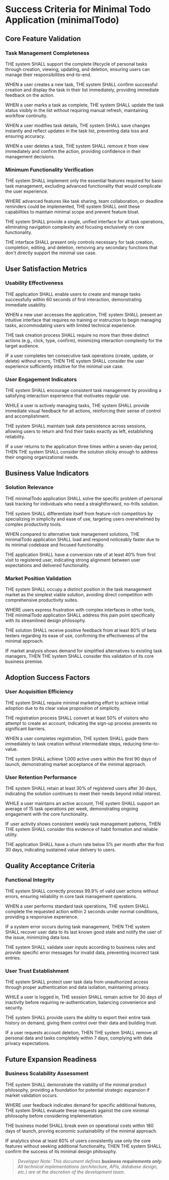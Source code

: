 # Success Criteria for Minimal Todo Application (minimalTodo)

## Core Feature Validation

### Task Management Completeness
THE system SHALL support the complete lifecycle of personal tasks through creation, viewing, updating, and deletion, ensuring users can manage their responsibilities end-to-end.

WHEN a user creates a new task, THE system SHALL confirm successful creation and display the task in their list immediately, providing immediate feedback on the action.

WHEN a user marks a task as complete, THE system SHALL update the task status visibly in the list without requiring manual refresh, maintaining workflow continuity.

WHEN a user modifies task details, THE system SHALL save changes instantly and reflect updates in the task list, preventing data loss and ensuring accuracy.

WHEN a user deletes a task, THE system SHALL remove it from view immediately and confirm the action, providing confidence in their management decisions.

### Minimum Functionality Verification
THE system SHALL implement only the essential features required for basic task management, excluding advanced functionality that would complicate the user experience.

WHERE advanced features like task sharing, team collaboration, or deadline reminders could be implemented, THE system SHALL omit these capabilities to maintain minimal scope and prevent feature bloat.

THE system SHALL provide a single, unified interface for all task operations, eliminating navigation complexity and focusing exclusively on core functionality.

THE interface SHALL present only controls necessary for task creation, completion, editing, and deletion, removing any secondary functions that don't directly support the minimal use case.

## User Satisfaction Metrics

### Usability Effectiveness
THE application SHALL enable users to create and manage tasks successfully within 60 seconds of first interaction, demonstrating immediate usability.

WHEN a new user accesses the application, THE system SHALL present an intuitive interface that requires no training or instruction to begin managing tasks, accommodating users with limited technical experience.

THE task creation process SHALL require no more than three distinct actions (e.g., click, type, confirm), minimizing interaction complexity for the target audience.

IF a user completes ten consecutive task operations (create, update, or delete) without errors, THEN THE system SHALL consider the user experience sufficiently intuitive for the minimal use case.

### User Engagement Indicators
THE system SHALL encourage consistent task management by providing a satisfying interaction experience that motivates regular use.

WHILE a user is actively managing tasks, THE system SHALL provide immediate visual feedback for all actions, reinforcing their sense of control and accomplishment.

THE system SHALL maintain task data persistence across sessions, allowing users to return and find their tasks exactly as left, establishing reliability.

IF a user returns to the application three times within a seven-day period, THEN THE system SHALL consider the solution sticky enough to address their ongoing organizational needs.

## Business Value Indicators

### Solution Relevance
THE minimalTodo application SHALL solve the specific problem of personal task tracking for individuals who need a straightforward, no-frills solution.

THE system SHALL differentiate itself from feature-rich competitors by specializing in simplicity and ease of use, targeting users overwhelmed by complex productivity tools.

WHEN compared to alternative task management solutions, THE minimalTodo application SHALL load and respond noticeably faster due to its minimal codebase and focused functionality.

THE application SHALL have a conversion rate of at least 40% from first visit to registered user, indicating strong alignment between user expectations and delivered functionality.

### Market Position Validation
THE system SHALL occupy a distinct position in the task management market as the simplest viable solution, avoiding direct competition with comprehensive productivity suites.

WHERE users express frustration with complex interfaces in other tools, THE minimalTodo application SHALL address this pain point specifically with its streamlined design philosophy.

THE solution SHALL receive positive feedback from at least 80% of beta testers regarding its ease of use, confirming the effectiveness of the minimal approach.

IF market analysis shows demand for simplified alternatives to existing task managers, THEN THE system SHALL consider this validation of its core business premise.

## Adoption Success Factors

### User Acquisition Efficiency
THE system SHALL require minimal marketing effort to achieve initial adoption due to its clear value proposition of simplicity.

THE registration process SHALL convert at least 50% of visitors who attempt to create an account, indicating the sign-up process presents no significant barriers.

WHEN a user completes registration, THE system SHALL guide them immediately to task creation without intermediate steps, reducing time-to-value.

THE system SHALL achieve 1,000 active users within the first 90 days of launch, demonstrating market acceptance of the minimal approach.

### User Retention Performance
THE system SHALL retain at least 30% of registered users after 30 days, indicating the solution continues to meet their needs beyond initial interest.

WHILE a user maintains an active account, THE system SHALL support an average of 15 task operations per week, demonstrating ongoing engagement with the core functionality.

IF user activity shows consistent weekly task management patterns, THEN THE system SHALL consider this evidence of habit formation and reliable utility.

THE application SHALL have a churn rate below 5% per month after the first 30 days, indicating sustained value delivery to users.

## Quality Acceptance Criteria

### Functional Integrity
THE system SHALL correctly process 99.9% of valid user actions without errors, ensuring reliability in core task management operations.

WHEN a user performs standard task operations, THE system SHALL complete the requested action within 2 seconds under normal conditions, providing a responsive experience.

IF a system error occurs during task management, THEN THE system SHALL recover user data to its last known good state and notify the user of the issue, minimizing data loss.

THE system SHALL validate user inputs according to business rules and provide specific error messages for invalid data, preventing incorrect task entries.

### User Trust Establishment
THE system SHALL protect user task data from unauthorized access through proper authentication and data isolation, maintaining privacy.

WHILE a user is logged in, THE session SHALL remain active for 30 days of inactivity before requiring re-authentication, balancing convenience and security.

THE system SHALL provide users the ability to export their entire task history on demand, giving them control over their data and building trust.

IF a user requests account deletion, THEN THE system SHALL remove all personal data and tasks completely within 7 days, complying with data privacy expectations.

## Future Expansion Readiness

### Business Scalability Assessment
THE system SHALL demonstrate the viability of the minimal product philosophy, providing a foundation for potential strategic expansion if market validation occurs.

WHERE user feedback indicates demand for specific additional features, THE system SHALL evaluate these requests against the core minimal philosophy before considering implementation.

THE business model SHALL break even on operational costs within 180 days of launch, proving economic sustainability of the minimal approach.

IF analytics show at least 60% of users consistently use only the core features without seeking additional functionality, THEN THE system SHALL confirm the success of its minimal design philosophy.

> *Developer Note: This document defines **business requirements only**. All technical implementations (architecture, APIs, database design, etc.) are at the discretion of the development team.*